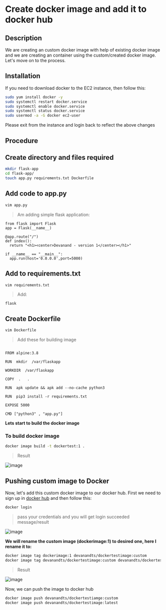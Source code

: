 # Create docker image and add it to docker hub

## Description

We are creating an custom docker image with help of existing docker image and we are creating an container using the custom/created docker image. Let's move on to the process.

## Installation

If you need to download docker to the EC2 instance, then follow this:

~~~sh
sudo yum install docker -y
sudo systemctl restart docker.service
sudo systemctl enable docker.service
sudo systemctl status docker.service
sudo usermod -a -G docker ec2-user
~~~

Please exit from the instance and login back to reflect the above changes

## Procedure

## Create directory and files required

~~~sh
mkdir flask-app
cd flask-app/
touch app.py requirements.txt Dockerfile
~~~

## Add code to app.py

~~~sh
vim app.py
~~~
> Am adding simple flask application:

~~~
from flask import Flask
app = Flask(__name__)

@app.route("/")
def index():
  return "<h1><center>Devanand - version 1</center></h1>"

if __name__ == "__main__":
  app.run(host='0.0.0.0',port=5000)
~~~

## Add to requirements.txt

~~~sh
vim requirements.txt
~~~
> Add:
~~~
flask
~~~

## Create Dockerfile 

~~~sh
vim Dockerfile
~~~

> Add these for building image

~~~

FROM alpine:3.8

RUN  mkdir  /var/flaskapp

WORKDIR  /var/flaskapp

COPY  .   .

RUN  apk update && apk add --no-cache python3

RUN  pip3 install -r requirements.txt

EXPOSE 5000

CMD ["python3" , "app.py"]
~~~

**Lets start to build the docker image**

### To build docker image 

~~~sh
docker image build -t dockertest:1 .
~~~
>Result

![image](https://user-images.githubusercontent.com/100773863/162553606-604eabbf-adb8-4274-b058-107a25263cb7.png)


## Pushing custom image to Docker

Now, let's add this custom docker image to our docker hub. First we need to sign up in [docker hub](https://hub.docker.com/) and then follow this:

~~~sh
docker login
~~~
>pass your credentials and you will get login succeeded message/result

![image](https://user-images.githubusercontent.com/100773863/162554295-a85ae624-0a7e-441a-8f0d-31a2c19faf95.png)


**We will rename the custom image (dockerimage:1) to desired one, here I rename it to:**

~~~sh
docker image tag dockerimage:1 devanandts/dockertestimage:custom
docker image tag devanandts/dockertestimage:custom devanandts/dockertestimage:latest
~~~

>Result

![image](https://user-images.githubusercontent.com/100773863/162554522-dba95987-9443-4b2b-8a62-22ed06915082.png)


Now, we can push the image to docker hub

~~~sh
docker image push devanandts/dockertestiamge:custom
docker image push devanandts/dockertestimage:latest
~~~



